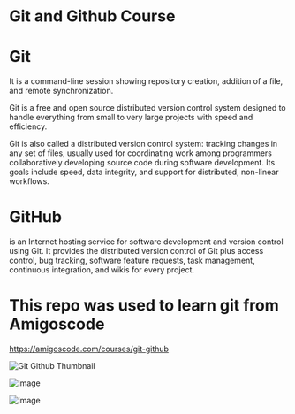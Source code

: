 # Git and Github Course
# Git
It is a command-line session showing repository creation, addition of a file, and remote synchronization.

Git is a free and open source distributed version control system designed to handle everything from small to very large projects with speed and efficiency.

Git is also called a distributed version control system: tracking changes in any set of files, usually used for coordinating work among programmers collaboratively developing source code during software development. Its goals include speed, data integrity, and support for distributed, non-linear workflows.

# GitHub 
is an Internet hosting service for software development and version control using Git. 
It provides the distributed version control of Git plus access control, bug tracking, software feature requests, task management, continuous integration, and wikis for every project.

# This repo was used to learn git from Amigoscode

https://amigoscode.com/courses/git-github

![Git   Github Thumbnail](https://user-images.githubusercontent.com/107305274/209530582-c100fd84-b696-4bc7-9223-fcbf1f460dad.png)

![image](https://user-images.githubusercontent.com/107305274/210371077-8dfabbc8-480e-4f36-b24f-093072081764.png)

![image](https://user-images.githubusercontent.com/107305274/210371348-75a6ba30-ffaa-49c6-add6-39fbe6b7cd6b.png)



